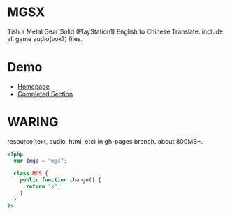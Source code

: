 # MGSX
Tish a Metal Gear Solid (PlayStation1) English to Chinese Translate. include all game audio(vox?) files.

# Demo
* [Homepage](http://solidzoro.com/MGSX)
* [Completed Section](http://solidzoro.com/MGSX/chapter_5_03.html#todo)


# WARING
resource(text, audio, html, etc) in gh-pages branch. about 800MB+.


```php
<?php
  var $mgs = "mgs";
  
  class MGS {
    public function change() {
      return "x";
    }
  }
?>
